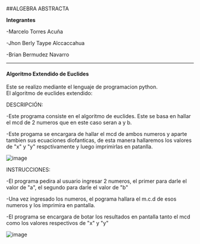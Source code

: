 ##ALGEBRA ABSTRACTA

**Integrantes**

-Marcelo Torres Acuña

-Jhon Berly Taype Alccaccahua 


-Brian Bermudez Navarro

------------

#### **Algoritmo Extendido de Euclides**


 Este se realizo mediante el lenguaje de programacion python.  
 El algoritmo de euclides extendido:
 
 
 DESCRIPCIÓN:
 
 -Este programa consiste en el algoritmo de euclides. Este se basa en hallar el mcd de 2 numeros que en este caso seran a y b.
 
 
 
 -Este progama se encargara de hallar el mcd de ambos numeros y aparte tambien sus ecuaciones diofanticas, 
 de esta manera hallaremos los valores de "x" y "y" respctivamente y luego imprimirlas en patanlla.
 
 
 ![image](https://user-images.githubusercontent.com/101947482/162351477-c0b936fa-b1de-4e40-b042-76424b6db7a2.png)


 
INSTRUCCIONES:

-El programa pedira al usuario ingresar 2 numeros, el primer para darle el valor de "a", el segundo para darle el valor de "b"

-Una vez ingresado los numeros, el pograma hallara el m.c.d de esos numeros y los imprimira en pantalla.

-El programa se encargara de botar los resultados en pantalla tanto el mcd como los valores respectivos de "x" y "y"
 
 
![image](https://user-images.githubusercontent.com/101947482/162352821-c8164f0f-0cc6-4253-9516-79360b465d9d.png)


